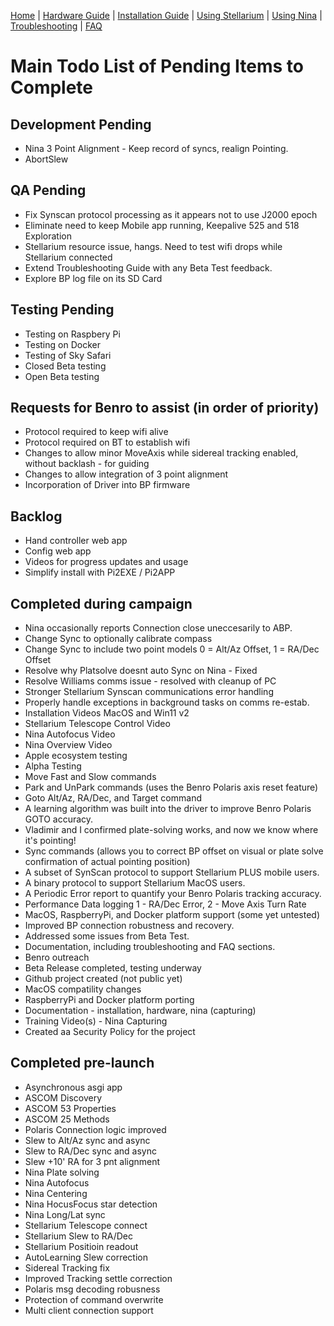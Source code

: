 [Home](../README.md) | [Hardware Guide](./hardware.md) | [Installation Guide](./installation.md) | [Using Stellarium](./stellarium.md) | [Using Nina](./nina.md) | [Troubleshooting](./troubleshooting.md) | [FAQ](./faq.md)

# Main Todo List of Pending Items to Complete

## Development Pending
* Nina 3 Point Alignment - Keep record of syncs, realign Pointing.
* AbortSlew
  
## QA Pending
* Fix Synscan protocol processing as it appears not to use J2000 epoch
* Eliminate need to keep Mobile app running, Keepalive 525 and 518 Exploration
* Stellarium resource issue, hangs. Need to test wifi drops while Stellarium connected
* Extend Troubleshooting Guide with any Beta Test feedback.
* Explore BP log file on its SD Card
  
## Testing Pending
* Testing on Raspbery Pi
* Testing on Docker
* Testing of Sky Safari
* Closed Beta testing
* Open Beta testing

## Requests for Benro to assist (in order of priority)
* Protocol required to keep wifi alive
* Protocol required on BT to establish wifi
* Changes to allow minor MoveAxis while sidereal tracking enabled, without backlash - for guiding
* Changes to allow integration of 3 point alignment
* Incorporation of Driver into BP firmware

## Backlog
* Hand controller web app
* Config web app
* Videos for progress updates and usage
* Simplify install with Pi2EXE / Pi2APP

## Completed during campaign
* Nina occasionally reports Connection close uneccesarily to ABP.
* Change Sync to optionally calibrate compass
* Change Sync to include two point models 0 = Alt/Az Offset, 1 = RA/Dec Offset
* Resolve why Platsolve doesnt auto Sync on Nina - Fixed
* Resolve Williams comms issue - resolved with cleanup of PC
* Stronger Stellarium Synscan communications error handling
* Properly handle exceptions in background tasks on comms re-estab.
* Installation Videos MacOS and Win11 v2
* Stellarium Telescope Control Video
* Nina Autofocus Video
* Nina Overview Video
* Apple ecosystem testing
* Alpha Testing
* Move Fast and Slow commands
* Park and UnPark commands (uses the Benro Polaris axis reset feature)
* Goto Alt/Az, RA/Dec, and Target command
* A learning algorithm was built into the driver to improve Benro Polaris GOTO accuracy.
* Vladimir and I confirmed plate-solving works, and now we know where it's pointing!
* Sync commands (allows you to correct BP offset on visual or plate solve confirmation of actual pointing position)
* A subset of SynScan protocol to support Stellarium PLUS mobile users.
* A binary protocol to support Stellarium MacOS users.
* A Periodic Error report to quantify your Benro Polaris tracking accuracy.
* Performance Data logging 1 - RA/Dec Error, 2 - Move Axis Turn Rate
* MacOS, RaspberryPi, and Docker platform support (some yet untested)
* Improved BP connection robustness and recovery.
* Addressed some issues from Beta Test.
* Documentation, including troubleshooting and FAQ sections.
* Benro outreach
* Beta Release completed, testing underway
* Github project created (not public yet)
* MacOS compatility changes
* RaspberryPi and Docker platform porting
* Documentation - installation, hardware, nina (capturing)
* Training Video(s) - Nina Capturing
* Created aa Security Policy for the project

## Completed pre-launch
* Asynchronous asgi app
* ASCOM Discovery
* ASCOM 53 Properties
* ASCOM 25 Methods
* Polaris Connection logic improved
* Slew to Alt/Az sync and async
* Slew to RA/Dec sync and async
* Slew +10' RA for 3 pnt alignment
* Nina Plate solving
* Nina Autofocus
* Nina Centering
* Nina HocusFocus star detection
* Nina Long/Lat sync
* Stellarium Telescope connect
* Stellarium Slew to RA/Dec
* Stellarium Positioin readout
* AutoLearning Slew correction
* Sidereal Tracking fix
* Improved Tracking settle correction
* Polaris msg decoding robusness
* Protection of  command overwrite
* Multi client connection support
